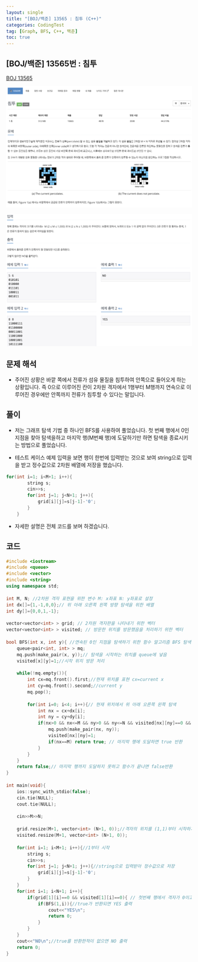 ```yaml
---
layout: single
title: "[BOJ/백준] 13565 : 침투 (C++)"
categories: CodingTest
tag: [Graph, BFS, C++, 백준]
toc: true
---
```


## [BOJ/백준] 13565번 : 침투 
[BOJ 13565](https://www.acmicpc.net/problem/13565)

![Alt text](/assets/images/13565_1.png)

![Alt text](/assets/images/13565_2.png)

## 문제 해석
- 주어진 상황은 바깥 쪽에서 전류가 섬유 물질을 침투하여 안쪽으로 들어오게 하는 상황입니다. 즉 0으로 이루어진 칸이 2차원 격자에서 1행부터 M행까지 연속으로 이루어진 경우에만 안쪽까지 전류가 침투할 수 있다는 말입니다.

## 풀이
- 저는 그래프 탐색 기법 중 하나인 BFS를 사용하여 풀었습니다. 첫 번째 행에서 0인 지점을 찾아 탐색을하고 마지막 행(M번째 행)에 도달하기만 하면 탐색을 종료시키는 방법으로 풀었습니다.

- 테스트 케이스 예제 입력을 보면 행이 한번에 입력받는 것으로 보여 string으로 입력을 받고 정수값으로 2차원 배열에 저장을 했습니다.

```cpp
for(int i=1; i<M+1; i++){
        string s;
        cin>>s;
        for(int j=1; j<N+1; j++){
            grid[i][j]=s[j-1]-'0';
        }
    }
```

- 자세한 설명은 전체 코드를 보며 하겠습니다.


## 코드

```cpp
#include <iostream>
#include <queue>
#include <vector>
#include <string>
using namespace std;

int M, N; //2차원 격자 표현을 위한 변수 M: x좌표 N: y좌표로 설정
int dx[]={1,-1,0,0};// 위 아래 오른쪽 왼쪽 방향 탐색을 위한 배열
int dy[]={0,0,1,-1};

vector<vector<int> > grid; // 2차원 격자판을 나타내기 위한 벡터
vector<vector<int> > visited; // 방문한 위치를 방문했음을 처리하기 위한 벡터

bool BFS(int x, int y){ //연속된 0인 지점을 탐색하기 위한 함수 알고리즘 BFS 탐색
    queue<pair<int, int> > mq;
    mq.push(make_pair(x, y));// 탐색을 시작하는 위치를 queue에 넣음
    visited[x][y]=1;//시작 위치 방문 처리

    while(!mq.empty()){
        int cx=mq.front().first;//현재 위치를 표현 cx=current x
        int cy=mq.front().second;//current y
        mq.pop();

        for(int i=0; i<4; i++){// 현재 위치에서 위 아래 오른쪽 왼쪽 탐색
            int nx = cx+dx[i];
            int ny = cy+dy[i];
            if(nx>0 && nx<=M && ny>0 && ny<=N && visited[nx][ny]==0 && grid[nx][ny]==0){//격자에 벗어나지 않고 다음 위치가 0이며, 방문하지 않은 위치이면 탐색 진행
                mq.push(make_pair(nx, ny));
                visited[nx][ny]=1;
                if(nx==M) return true; // 마지막 행에 도달하면 true 반환
            }
        }
    }
    return false;// 마지막 행까지 도달하지 못하고 함수가 끝나면 false반환
}

int main(void){
    ios::sync_with_stdio(false);
    cin.tie(NULL);
    cout.tie(NULL);

    cin>>M>>N;

    grid.resize(M+1, vector<int> (N+1, 0));//격자의 위치를 (1,1)부터 시작하기 위해서 M+1, N+1 로 초기화
    visited.resize(M+1, vector<int> (N+1, 0));

    for(int i=1; i<M+1; i++){//1부터 시작
        string s;
        cin>>s;
        for(int j=1; j<N+1; j++){//string으로 입력받아 정수값으로 저장
            grid[i][j]=s[j-1]-'0';
        }
    }
    for(int i=1; i<N+1; i++){
        if(grid[1][i]==0 && visited[1][i]==0){ // 첫번째 행에서 격자가 0이고 방문하지 않은 곳이면 BFS 탐색 진행
            if(BFS(1,i)){//true가 반환되면 YES 출력
                cout<<"YES\n";
                return 0;
            }
        }
    }
    cout<<"NO\n";//true를 반환한적이 없으면 NO 출력
    return 0;
}
```